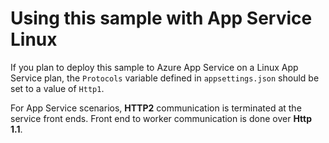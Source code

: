 # Using this sample with App Service Linux

If you plan to deploy this sample to Azure App Service on a Linux App Service plan, the `Protocols` variable defined in `appsettings.json` should be set to a value of `Http1`.

For App Service scenarios, **HTTP2** communication is terminated at the service front ends. Front end to worker communication is done over **Http 1.1**.

